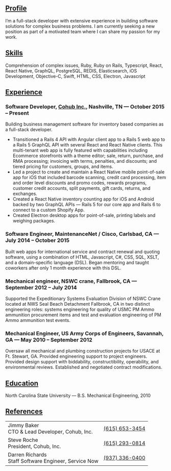 ## [Profile](#profile)

I’m a full-stack developer with extensive experience in building software solutions for complex business problems. I am currently seeking a new position as part of a motivated team where I can share my passion for my work.

## [Skills](#skills)

Comprehension of complex issues, Ruby, Ruby on Rails, Typescript, React, React Native, GraphQL, PostgreSQL, REDIS, Elasticsearch, iOS Development, Objective-C, Swift, HTML, CSS, Electron, Javascript

## [Experience](#experience)

### Software Developer, [Cohub Inc.](https://cohub.com), Nashville, TN — October 2015 – Present

Building business management software for inventory based companies as a full-stack developer.

- Transitioned a Rails 4 API with Angular client app to a Rails 5 web app to a Rails 5 GraphQL API with several React and React Native clients. This multi-tenant web app is fully featured with capabilities including Ecommerce storefronts with a theme editor; sale, return, purchase, and RMA processing; invoicing with terms, penalties, and discounts; and tiered pricing for customers, groups, and items.
- Led a project to create and maintain a React Native mobile point-of-sale app for iOS that included barcode scanning, credit card processing, item and order level discounts and promo codes, rewards programs, customer credit accounts, split payments, gift cards, returns, and exchanges.
- Created a React Native inventory counting app for iOS and Android backed by two GraphQL APIs — Rails 5 for our core app and Rails 6 to connect to a custom Shopify App.
- Created Electron desktop apps for point-of-sale, printing labels and weighing packages.

### Software Engineer, MaintenanceNet / Cisco, Carlsbad, CA — July 2014 – October 2015

Built web apps for international service and contract renewal and quoting software, using a combination of HTML, Javascript, C#, CSS, SQL, XSLT, and a domain-specific language (DSL). Began mentoring and taught coworkers after only 1 month experience with this DSL.

### Mechanical engineer, NSWC crane, Fallbrook, CA — September 2012 – July 2014

Supported the Expeditionary Systems Evaluation Division of NSWC Crane located at NWS Seal Beach Detachment Fallbrook, CA in two distinct engineering roles: systems engineering for quality of USMC PM Ammo ammunition procurement items and test and evaluation engineering of PM Ammo ammunition test events.

### Mechanical Engineer, US Army Corps of Engineers, Savannah, GA — May 2010 – September 2012

Oversaw all mechanical and plumbing construction projects for USACE at Ft. Stewart, GA. Provided engineering support to project engineers. Provided design support with biddability, constructibility, operability, and environmental reviews. Established and negotiated contract modifications.

## [Education](#education)

North Carolina State University — B.S. Mechanical Engineering, 2010

## [References](#references)

|                                                                                    |                                  |
| ---------------------------------------------------------------------------------- | -------------------------------: |
| Jimmy Baker<br/><span class="meta">CTO & Lead Developer, Cohub, Inc.</span>        | [(615) 653-3454](tel:6156533454) |
| Steve Roche<br/><span class="meta">President, Cohub, Inc.</span>                   | [(615) 293-0814](tel:6152930814) |
| Darren Richards<br/><span class="meta">Staff Software Engineer, Service Now</span> | [(937) 336-0400](tel:9373360400) |
